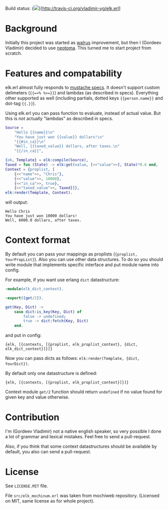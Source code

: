 Build status: {<img src="https://secure.travis-ci.org/vladimir-vg/elk.erl.png"/>}[http://travis-ci.org/vladimir-vg/elk.erl]

# Background

Initially this project was started as [walrus](https://github.com/devinus/walrus)
improvement, but then I (Gordeev Vladimir) decided to use [neotoma](https://github.com/seancribbs/neotoma).
This turned me to start project from scratch.

# Features and compatability

elk.erl almost fully responds to [mustache specs](https://github.com/mustache/spec).
It doesn't support custom delimeters (`{{=<% %>=}}`) and lambdas (as described in specs).
Everything other supported as well
(including partials, dotted keys `{{person.name}}` and dot-tag `{{.}}`).

Using elk.erl you can pass function to evaluate, instead of actual value.
But this is not actually "lambdas" as described in specs.

```erlang
Source =
    "Hello {{name}}\n"
    "You have just won {{value}} dollars!\n"
    "{{#in_ca}}\n"
    "Well, {{taxed_value}} dollars, after taxes.\n"
    "{{/in_ca}}",

{ok, Template} = elk:compile(Source),
Taxed = fun (State) -> elk:get(value, [<<"value">>], State)*0.6 end,
Context = {proplist, [
    {<<"name">>, "Chris"},
    {<<"value">>, 10000},
    {<<"in_ca">>, true},
    {<<"taxed_value">>, Taxed}]},
elk:render(Template, Context).
```

will output:

```
Hello Chris
You have just won 10000 dollars!
Well, 6000.0 dollars, after taxes.
```

# Context format

By default you can pass your mappings as proplists (`{proplist, YourPropList}`).
Also you can use other data structures. To do so you should write module that
implements specific interface and put module name into config.

For example, if you want use erlang `dict` datastructure:

```erlang
-module(elk_dict_context).

-export([get/2]).

get(Key, Dict) ->
    case dict:is_key(Key, Dict) of
        false -> undefined;
        true -> dict:fetch(Key, Dict)
    end.
```

and put in config:
```
{elk, [{contexts, [{proplist, elk_proplist_context}, {dict, elk_dict_context}]}]}
```

Now you can pass dicts as follows: `elk:render(Template, {dict, YourDict})`.

By default only one datastructure is defined:
```
{elk, [{contexts, [{proplist, elk_proplist_context}]}]}
```

Context module `get/2` function should return `undefined` if no value found for
given key and value otherwise.

# Contribution

I'm (Gordeev Vladimir) not a native english speaker, so very possible I done
a lot of grammar and lexical mistakes. Feel free to send a pull-request.

Also, if you think that some context datastructures should be available by
default, you also can send a pull-request.

# License

See `LICENSE.MIT` file.

File `src/elk_mochinum.erl` was taken from mochiweb repository.
(Licensed on MIT, same license as for whole project).